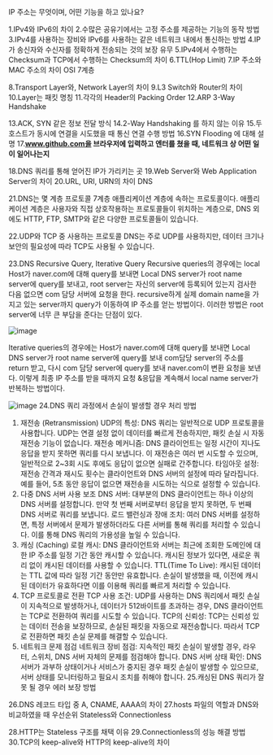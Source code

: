 IP 주소는 무엇이며, 어떤 기능을 하고 있나요?

1.IPv4와 IPv6의 차이
2.수많은 공유기에서는 고정 주소를 제공하는 기능의 동작 방법
3.IPv4를 사용하는 장비와 IPv6를 사용하는 같은 네트워크 내에서 통신하는 방법
4.IP가 송신자와 수신자를 정확하게 전송되는 것의 보장 유무
5.IPv4에서 수행하는 Checksum과 TCP에서 수행하는 Checksum의 차이
6.TTL(Hop Limit)
7.IP 주소와 MAC 주소의 차이
OSI 7계층

8.Transport Layer와, Network Layer의 차이
9.L3 Switch와 Router의 차이
10.Layer는 패킷 명칭
11.각각의 Header의 Packing Order
12.ARP
3-Way Handshake

13.ACK, SYN 같은 정보 전달 방식
14.2-Way Handshaking 를 하지 않는 이유
15.두 호스트가 동시에 연결을 시도했을 때 통신 연결 수행 방법
16.SYN Flooding 에 대해 설명
17.**www.github.com을 브라우저에 입력하고 엔터를 쳤을 때, 네트워크 상 어떤 일이 일어나는지**

18.DNS 쿼리를 통해 얻어진 IP가 가리키는 곳
19.Web Server와 Web Application Server의 차이
20.URL, URI, URN의 차이
DNS

21.DNS는 몇 계층 프로토콜
7계층 애플리케이션 계층에 속하는 프로토콜이다. 
애플리케이션 계층은 사용자와 직접 상호작용하는 프로토콜들이 위치하는 계층으로, DNS 외에도 HTTP, FTP, SMTP와 같은 다양한 프로토콜들이 있습니다.

22.UDP와 TCP 중 사용하는 프로토콜
DNS는 주로 UDP를 사용하지만, 데이터 크기나 보안의 필요성에 따라 TCP도 사용될 수 있습니다.

23.DNS Recursive Query, Iterative Query
Recursive queries의 경우에는 local Host가 naver.com에 대해 query를 보내면 Local DNS server가 root name server에 query를 보내고, root server는 자신의 server에 등록되어 있는지 검사한 다음 없으면 com 담당 서버에 요청을 한다. recursive하게 실제 domain name을 가지고 있는 server까지 query가 이동하여 IP 주소를 얻는 방법이다. 이러한 방법은 root server에 너무 큰 부담을 준다는 단점이 있다.

![image](https://github.com/user-attachments/assets/2a44942c-1b1a-4633-8147-e7ac2c7dae4f)

Iterative queries의 경우에는 Host가 naver.com에 대해 query를 보내면 Local DNS server가 root name server에 query를 보내 com담당 server의 주소를 return 받고, 다시 com 담당 server에 query를 보내 naver.com이 변환 요청을 보낸다. 이렇게 최종 IP 주소를 받을 때까지 요청 &응답을 계속해서 local name server가 반복하는 방법이다.

![image](https://github.com/user-attachments/assets/4553d766-88b7-40de-92fa-e363b096c85e)
24.DNS 쿼리 과정에서 손실이 발생할 경우 처리 방법
  1. 재전송 (Retransmission)
  UDP의 특성: DNS 쿼리는 일반적으로 UDP 프로토콜을 사용합니다. UDP는 연결 설정 없이 데이터를 빠르게 전송하지만, 패킷 손실 시 자동 재전송 기능이 없습니다.
  재전송 메커니즘: DNS 클라이언트는 일정 시간이 지나도 응답을 받지 못하면 쿼리를 다시 보냅니다. 이 재전송은 여러 번 시도할 수 있으며, 일반적으로 2~3회 시도 후에도 응답이 없으면 실패로 간주합니다.
  타임아웃 설정: 재전송 간격과 재시도 횟수는 클라이언트와 DNS 서버의 설정에 따라 달라집니다. 예를 들어, 5초 동안 응답이 없으면 재전송을 시도하는 식으로 설정할 수 있습니다.
  2. 다중 DNS 서버 사용
  보조 DNS 서버: 대부분의 DNS 클라이언트는 하나 이상의 DNS 서버를 설정합니다. 만약 첫 번째 서버로부터 응답을 받지 못하면, 두 번째 DNS 서버로 쿼리를 보냅니다.
  로드 밸런싱과 장애 조치: 여러 DNS 서버를 설정하면, 특정 서버에서 문제가 발생하더라도 다른 서버를 통해 쿼리를 처리할 수 있습니다. 이를 통해 DNS 쿼리의 가용성을 높일 수 있습니다.
  3. 캐싱 (Caching)
  로컬 캐시: DNS 클라이언트와 서버는 최근에 조회한 도메인에 대한 IP 주소를 일정 기간 동안 캐시할 수 있습니다. 캐시된 정보가 있다면, 새로운 쿼리 없이 캐시된 데이터를 사용할 수 있습니다.
  TTL(Time To Live): 캐시된 데이터는 TTL 값에 따라 일정 기간 동안만 유효합니다. 손실이 발생했을 때, 이전에 캐시된 데이터가 유효하다면 이를 이용해 쿼리를 빠르게 처리할 수 있습니다.
  4. TCP 프로토콜로 전환
  TCP 사용 조건: UDP를 사용하는 DNS 쿼리에서 패킷 손실이 지속적으로 발생하거나, 데이터가 512바이트를 초과하는 경우, DNS 클라이언트는 TCP로 전환하여 쿼리를 시도할 수 있습니다.
  TCP의 신뢰성: TCP는 신뢰성 있는 데이터 전송을 보장하므로, 손실된 패킷을 자동으로 재전송합니다. 따라서 TCP로 전환하면 패킷 손실 문제를 해결할 수 있습니다.
  5. 네트워크 문제 점검
  네트워크 장비 점검: 지속적인 패킷 손실이 발생할 경우, 라우터, 스위치, DNS 서버 자체의 문제를 점검해야 합니다.
  DNS 서버 상태 확인: DNS 서버가 과부하 상태이거나 서비스가 중지된 경우 패킷 손실이 발생할 수 있으므로, 서버 상태를 모니터링하고 필요시 조치를 취해야 합니다.
25.캐싱된 DNS 쿼리가 잘못 될 경우 에러 보장 방법
  
26.DNS 레코드 타입 중 A, CNAME, AAAA의 차이
27.hosts 파일의 역할과 DNS와 비교하였을 때 우선순위
Stateless와 Connectionless

28.HTTP는 Stateless 구조를 채택 이유
29.Connectionless의 성능 해결 방법
30.TCP의 keep-alive와 HTTP의 keep-alive의 차이
